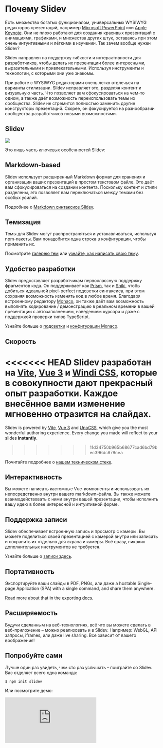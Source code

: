 # Почему Slidev

Есть множество богатых функционалом, универсальных WYSIWYG редакторов презентаций, например [Microsoft PowerPoint](https://www.microsoft.com/en-us/microsoft-365/powerpoint) или [Apple Keynote](https://www.apple.com/keynote/). Они не плохо работают для создания красивых презентаций с анимациями, графиками, и множества других штук, оставаясь при этом очень интуитивными и лёгкими в изучении. Так зачем вообще нужен Slidev?

Slidev направлен на поддержку гибкости и интерактивности для разработчиков, чтобы делать их презентации более интересными, выразительными и привлекательными. Используя инструменты и технологии, с которыми они уже знакомы. 

При работе с WYSIWYG редакторами очень легко отвлечься на варианты стилизации. Slidev исправляет это, разделяя контент и визуальную часть. Что позволяет вам сфокусироваться на чем-то одном, а также даёт возможность переиспользовать темы из сообщества. Slidev не стремится полностью заменить другие конструкторы презентаций. Скорее, он фокусируется на разнообразии сообщества разработчиков новыми возможностями.

## Slidev

![](/screenshots/cover.png)

Это лишь часть ключевых особенностей Slidev:

## Markdown-based

Slidev использует расширенный Markdown формат для хранения и организации ваших презентаций в простом текстовом файле. Это даёт вам сфокусироваться на создании контента. Поскольку контент и стили разделены, это позволяет вам переключаться между темами без особых усилий.

Подробнее о [Markdown синтаксисе Slidev](/guide/syntax).

## Темизация

Темы для Slidev могут распространяться и устанавливаться, используя npm-пакеты. Вам понадобится одна строка в конфигурации, чтобы применить их.

Посмотрите [галерею тем](/themes/gallery) или [узнайте, как написать свою тему](/themes/write-a-theme).

## Удобство разработки

Slidev предоставляет разработчикам первоклассную поддержку фрагментов кода. Он поддерживает как [Prism](https://prismjs.com/), так и [Shiki](https://github.com/shikijs/shiki), чтобы добиться идеальной pixel-perfect подсветки синтаксиса, при этом сохраняя возможность изменять код в любое время. Благодаря встроенному редактору [Monaco](https://microsoft.github.io/monaco-editor/), он также даёт вам возможность выполнять кодирование / демонстрацию в реальном времени в вашей презентации с автозаполнением, наведением курсора и даже с поддержкой проверки типов TypeScript.

Узнайте больше о [подсветки](/custom/highlighters) и [конфигурации Monaco](/custom/config-monaco).

## Скорость

<<<<<<< HEAD
Slidev разработан на [Vite](https://vitejs.dev/), [Vue 3](https://v3.vuejs.org/) и [Windi CSS](https://windicss.org/), которые в совокупности дают прекрасный опыт разработки. Каждое внесённое вами изменение **мгновенно** отразится на слайдах.
=======
Slidev is powered by [Vite](https://vitejs.dev/), [Vue 3](https://v3.vuejs.org/) and [UnoCSS](https://unocss.dev/), which give you the most wonderful authoring experience. Every change you made will reflect to your slides **instantly**.
>>>>>>> 11d34750b965b68677cad6bd79bec396dc878cea

Почитайте подробнее о [нашем техническом стеке](/guide/#tech-stack).

## Интерактивность

Вы можете написать кастомные Vue-компоненты и использовать их непосредственно внутри вашего markdown-файла. Вы также можете взаимодействовать с ними внутри вашей презентации, чтобы исполнить вашу идею в более интересной и интуитивной форме.

## Поддержка записи

Slidev обеспечивает встроенную запись и просмотр с камеры. Вы можете поделиться своей презентацией с камерой внутри или записать и сохранить их отдельно для экрана и камеры. Всё сразу, никаких дополнительных инструментов не требуется.

Узнайте больше о [записи здесь](/guide/recording).

## Портативность

Экспортируйте ваши слайды в PDF, PNGs, или даже a hostable Single-page Application (SPA) with a single command, and share them anywhere.

Read more about that in the [exporting docs](/guide/exporting).

## Расширяемость

Будучи сделанным на веб-технологиях, всё что вы можете сделать в веб-приложение – можно реализовать и в Slidev. Например: WebGL, API запросы, iframes, или даже live sharing. Все зависит от вашего воображения!

## Попробуйте сами

Лучше один раз увидеть, чем сто раз услышать – поиграйте со Slidev. Вас отделяет всего одна команда:

```bash
$ npm init slidev
```

Или посмотрите демо:

<div class="aspect-9/16 relative">
<iframe class="rounded w-full shadow-md border-none" src="https://www.youtube.com/embed/eW7v-2ZKZOU" title="YouTube video player" frameborder="0" allow="accelerometer; autoplay; clipboard-write; encrypted-media; gyroscope; picture-in-picture" allowfullscreen></iframe>
</div>
